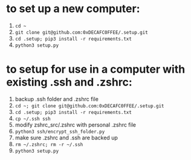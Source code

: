 # to set up a new computer:
1. `cd ~`
2. `git clone git@github.com:0xDECAFC0FFEE/.setup.git`
3. `cd .setup; pip3 install -r requirements.txt`
4. `python3 setup.py`

# to setup for use in a computer with existing .ssh and .zshrc:
1. backup .ssh folder and .zshrc file
2. `cd ~; git clone git@github.com:0xDECAFC0FFEE/.setup.git`
3. `cd .setup; pip3 install -r requirements.txt`
4. `cp ~/.ssh ssh`
5. modify zshrc_src/.zshrc with personal .zshrc file
6. `python3 ssh/encrypt_ssh_folder.py`
7. make sure .zshrc and .ssh are backed up
8. `rm ~/.zshrc; rm -r ~/.ssh`
9. `python3 setup.py`